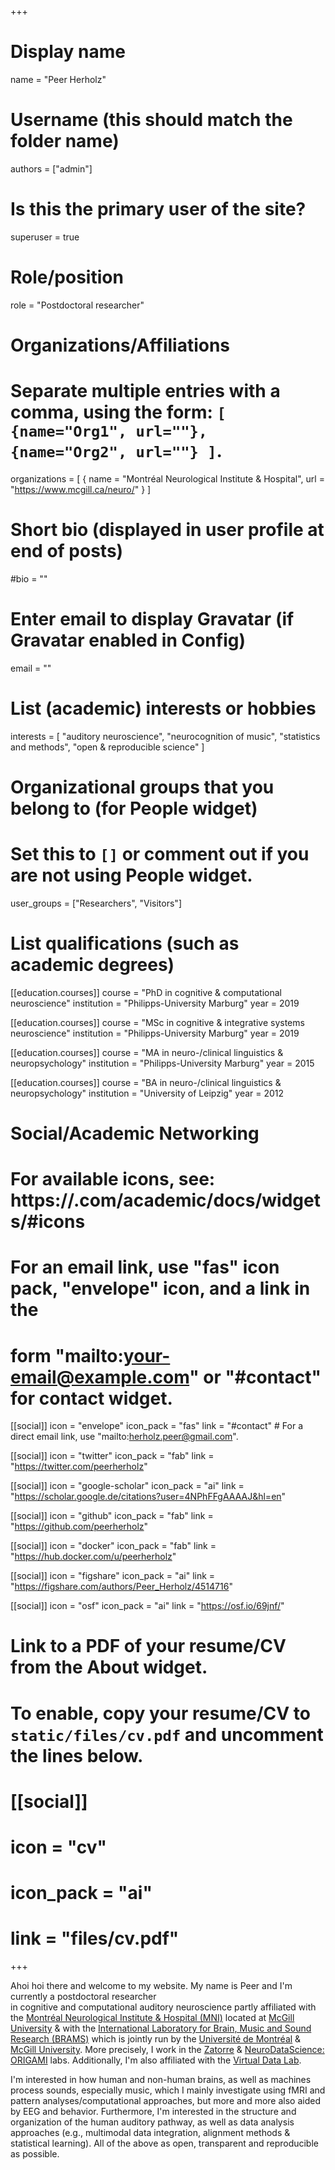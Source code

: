 +++
# Display name
name = "Peer Herholz"

# Username (this should match the folder name)
authors = ["admin"]

# Is this the primary user of the site?
superuser = true

# Role/position
role = "Postdoctoral researcher"

# Organizations/Affiliations
#   Separate multiple entries with a comma, using the form: `[ {name="Org1", url=""}, {name="Org2", url=""} ]`.
organizations = [ { name = "Montréal Neurological Institute & Hospital", url = "https://www.mcgill.ca/neuro/" } ]

# Short bio (displayed in user profile at end of posts)
#bio = ""

# Enter email to display Gravatar (if Gravatar enabled in Config)
email = ""

# List (academic) interests or hobbies
interests = [
  "auditory neuroscience",
  "neurocognition of music",
  "statistics and methods",
  "open & reproducible science"
]

# Organizational groups that you belong to (for People widget)
#   Set this to `[]` or comment out if you are not using People widget.
user_groups = ["Researchers", "Visitors"]

# List qualifications (such as academic degrees)
[[education.courses]]
  course = "PhD in cognitive & computational neuroscience"
  institution = "Philipps-University Marburg"
  year = 2019

[[education.courses]]
  course = "MSc in cognitive & integrative systems neuroscience"
  institution = "Philipps-University Marburg"
  year = 2019

[[education.courses]]
  course = "MA in neuro-/clinical linguistics & neuropsychology"
  institution = "Philipps-University Marburg"
  year = 2015

[[education.courses]]
  course = "BA in neuro-/clinical linguistics & neuropsychology"
  institution = "University of Leipzig"
  year = 2012

# Social/Academic Networking
# For available icons, see: https://.com/academic/docs/widgets/#icons
#   For an email link, use "fas" icon pack, "envelope" icon, and a link in the
#   form "mailto:your-email@example.com" or "#contact" for contact widget.

[[social]]
  icon = "envelope"
  icon_pack = "fas"
  link = "#contact"  # For a direct email link, use "mailto:herholz.peer@gmail.com".

[[social]]
  icon = "twitter"
  icon_pack = "fab"
  link = "https://twitter.com/peerherholz"

[[social]]
  icon = "google-scholar"
  icon_pack = "ai"
  link = "https://scholar.google.de/citations?user=4NPhFFgAAAAJ&hl=en"

[[social]]
  icon = "github"
  icon_pack = "fab"
  link = "https://github.com/peerherholz"

[[social]]
  icon = "docker"
  icon_pack = "fab"
  link = "https://hub.docker.com/u/peerherholz"

[[social]]
  icon = "figshare"
  icon_pack = "ai"
  link = "https://figshare.com/authors/Peer_Herholz/4514716"

[[social]]
  icon = "osf"
  icon_pack = "ai"
  link = "https://osf.io/69jnf/"

# Link to a PDF of your resume/CV from the About widget.
# To enable, copy your resume/CV to `static/files/cv.pdf` and uncomment the lines below.
# [[social]]
#   icon = "cv"
#   icon_pack = "ai"
#   link = "files/cv.pdf"

+++

Ahoi hoi there and welcome to my website. My name is Peer and I'm currently a postdoctoral researcher  
in cognitive and computational auditory neuroscience partly affiliated with the [Montréal Neurological Institute & Hospital (MNI)](https://www.mcgill.ca/neuro/) located at [McGill University](https://www.mcgill.ca/) & with the [International Laboratory for Brain, Music and Sound Research (BRAMS)](https://www.brams.org/en/) which is jointly run by the [Université de Montréal](https://www.umontreal.ca/) & [McGill University](https://www.mcgill.ca/). More precisely, I work in the [Zatorre](https://www.zlab.mcgill.ca/) & [NeuroDataScience: ORIGAMI](https://neurodatascience.github.io/) labs. Additionally, I'm also affiliated with the [Virtual Data Lab](https://virtualdatalab.github.io/).

I'm interested in how human and non-human brains, as well as machines process sounds, especially music, which I mainly investigate using fMRI and pattern analyses/computational approaches, but more and more also aided by EEG and behavior. Furthermore, I'm interested in the structure and organization of the human auditory pathway, as well as data analysis approaches (e.g., multimodal data integration, alignment methods & statistical learning). All of the above as open, transparent and reproducible as possible.
